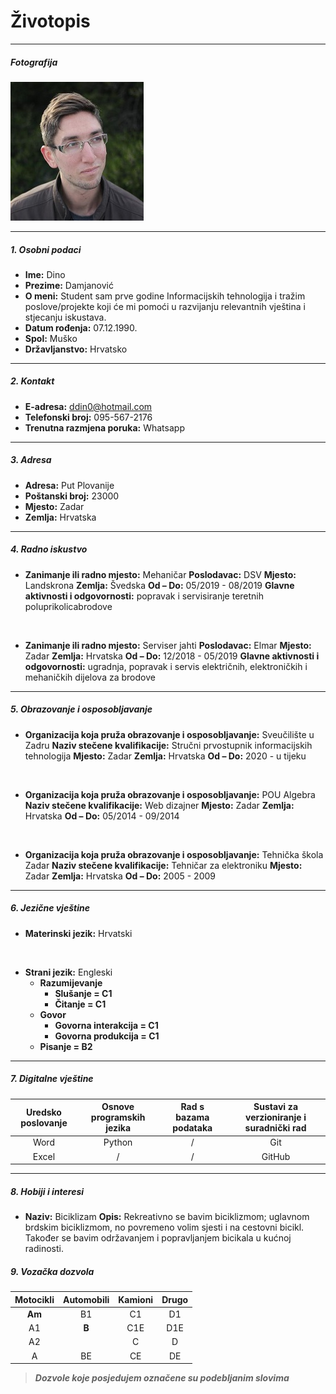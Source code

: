 # Životopis
---
##### Fotografija
![Profilna fotografija](img/profile.jpg)

---
##### 1. Osobni podaci

* **Ime:** Dino
* **Prezime:** Damjanović
* **O meni:** Student sam prve godine Informacijskih tehnologija i tražim poslove/projekte koji će mi pomoći u razvijanju relevantnih vještina i stjecanju iskustava.
* **Datum rođenja:** 07.12.1990.
* **Spol:** Muško
* **Državljanstvo:** Hrvatsko
---
##### 2. Kontakt

* **E-adresa:** ddin0@hotmail.com
* **Telefonski broj:** 095-567-2176
* **Trenutna razmjena poruka:** Whatsapp
---
##### 3. Adresa

* **Adresa:** Put Plovanije
* **Poštanski broj:** 23000
* **Mjesto:** Zadar
* **Zemlja:** Hrvatska
---
##### 4. Radno iskustvo

* **Zanimanje ili radno mjesto:** Mehaničar
**Poslodavac:** DSV
**Mjesto:** Landskrona
**Zemlja:** Švedska
**Od – Do:** 05/2019 - 08/2019
**Glavne aktivnosti i odgovornosti:** popravak i servisiranje teretnih poluprikolicabrodove
<br/>

* **Zanimanje ili radno mjesto:** Serviser jahti
**Poslodavac:** Elmar
**Mjesto:** Zadar
**Zemlja:** Hrvatska
**Od – Do:** 12/2018 - 05/2019
**Glavne aktivnosti i odgovornosti:** ugradnja, popravak i servis električnih, elektroničkih i mehaničkih dijelova za brodove


---
##### 5. Obrazovanje i osposobljavanje

* **Organizacija koja pruža obrazovanje i osposobljavanje:** Sveučilište u Zadru
**Naziv stečene kvalifikacije:** Stručni prvostupnik informacijskih tehnologija
**Mjesto:** Zadar
**Zemlja:** Hrvatska
**Od – Do:** 2020 - u tijeku
<br/>

* **Organizacija koja pruža obrazovanje i osposobljavanje:** POU Algebra
**Naziv stečene kvalifikacije:** Web dizajner
**Mjesto:** Zadar
**Zemlja:** Hrvatska
**Od – Do:** 05/2014 - 09/2014
<br/>

* **Organizacija koja pruža obrazovanje i osposobljavanje:** Tehnička škola Zadar
**Naziv stečene kvalifikacije:** Tehničar za elektroniku
**Mjesto:** Zadar
**Zemlja:** Hrvatska
**Od – Do:** 2005 - 2009
---
##### 6. Jezične vještine

* **Materinski jezik:** Hrvatski
<br/>

* **Strani jezik:** Engleski
    * **Razumijevanje**
        * **Slušanje = C1**
        * **Čitanje = C1**
    * **Govor**
        * **Govorna interakcija = C1**
        * **Govorna produkcija = C1**
    * **Pisanje = B2**
---
##### 7. Digitalne vještine

Uredsko poslovanje | Osnove programskih jezika | Rad s bazama podataka | Sustavi za verzioniranje i suradnički rad
:----------------: | :-----------------------: | :-------------------: | :---------------------------------------:
Word               |         Python            |           /           | Git
Excel              |            /              |           /           | GitHub
---
##### 8. Hobiji i interesi

* **Naziv:** Biciklizam
**Opis:** Rekreativno se bavim biciklizmom; uglavnom brdskim biciklizmom, no povremeno volim sjesti i na cestovni bicikl. Također se bavim održavanjem i popravljanjem bicikala u kućnoj radinosti.

##### 9. Vozačka dozvola

Motocikli |	Automobili |	Kamioni |	Drugo
:--------:|:----------:|:----------:|:-------:
**Am**    |     B1     |	C1      |	D1
A1        |	    **B**  |	C1E     | 	D1E
A2        |		       |    C       |	D
A         |	    BE     |	CE      |	DE
>***Dozvole koje posjedujem označene su podebljanim slovima***